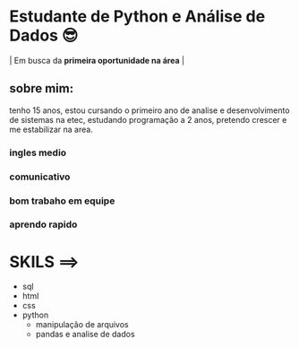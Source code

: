 # Estudante de Python e Análise de Dados 😎  
| Em busca da **primeira oportunidade na área** |  

## sobre mim:
tenho 15 anos, estou cursando o primeiro ano de analise e desenvolvimento de sistemas na etec, estudando programação a 2 anos, pretendo crescer e me estabilizar na area.

### ingles medio  
### comunicativo
### bom trabaho em equipe  
### aprendo rapido

# SKILS ==>  
- sql  
- html  
- css  
- python  
  - manipulação de arquivos  
  - pandas e analise de dados  
